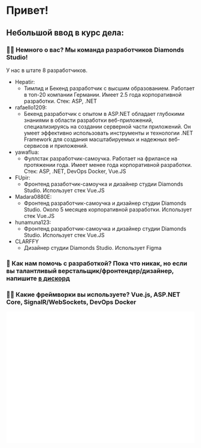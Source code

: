 # Привет! 

## **Небольшой ввод в курс дела:**

### 🙋‍♀️ Немного о вас? Мы команда разработчиков Diamonds Studio! 
  У нас в штате 8 разработчиков.
  
  - Hepatir:
    - Тимлид и Бекенд разработчик с высшим образованием. Работает в топ-20 компании Германии. Имеет 2.5 года корпоративной разработки. Стек: ASP, .NET
  - rafaello1209:
    - Бекенд разработчик с опытом в ASP.NET обладает глубокими знаниями в области разработки веб-приложений, специализируясь на создании серверной части приложений. Он умеет эффективно использовать инструменты и технологии .NET Framework для создания масштабируемых и надежных веб-сервисов и приложений.
  - yawaflua:
    - Фуллстак разработчик-самоучка. Работает на фрилансе на протяжении года. Имеет менее года корпоративной разработки. Стек: ASP, .NET, DevOps Docker, Vue.JS
  - FUpir:
    - Фронтенд разаботчик-самоучка и дизайнер студии Diamonds Studio. Использует стек Vue.JS
  - Madara0880E:
    - Фронтенд разработчик-самоучка и дизайнер студии Diamonds Studio. Около 5 месяцев корпоративной разработки. Использует стек Vue.JS
  - hunamuna123:
    - Фронтенд разработчик-самоучка и дизайнер студии Diamonds Studio. Использует стек Vue.JS
  - CLARFFY
    - Дизайнер студии Diamonds Studio. Использует Figma 

### 🌈 Как нам помочь с разработкой? Пока что никак, но если вы талантливый верстальщик/фронтендер/дизайнер, напишите <a href="https://discord.gg/ZducR5bRch">в дискорд</a>

### 👩‍💻 Какие фреймворки вы используете? Vue.js, ASP.NET Core, SignalR/WebSockets, DevOps Docker 

[![](https://raw.githubusercontent.com/Diamonds-Studio/.github/main/github-metrics.svg)](https://lucky-diamonds.ru/)

